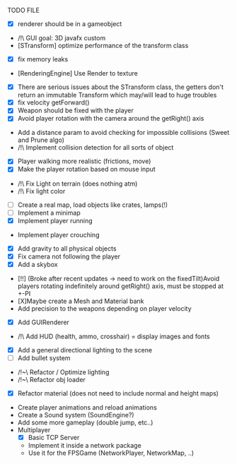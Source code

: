 TODO FILE 

- [X] renderer should be in a gameobject
- /!\ GUI goal: 3D javafx custom
- [STransform] optimize performance of the transform class
- [X] fix memory leaks
- [RenderingEngine] Use Render to texture
- [X] There are serious issues about the STransform class, the getters don't return an immutable Transform which may/will lead to huge troubles
- [X] fix velocity getForward()
- [X] Weapon should be fixed with the player
- [X] Avoid player rotation with the camera around the getRight() axis
- Add a distance param to avoid checking for impossible collisions (Sweet and Prune algo)
- /!\ Implement collision detection for all sorts of object
- [X] Player walking more realistic (frictions, move)
- [X] Make the player rotation based on mouse input
- /!\ Fix Light on terrain (does nothing atm)
- /!\ Fix light color
- [ ] Create a real map, load objects like crates, lamps(!)
- [ ] Implement a minimap
- [X] Implement player running
- Implement player crouching
- [X] Add gravity to all physical objects
- [X] Fix camera not following the player
- [X] Add a skybox
- [!!] (Broke after recent updates -> need to work on the fixedTilt)Avoid players rotating indefinitely around getRight() axis, must be stopped at +-PI
- [X]Maybe create a Mesh and Material bank
- Add precision to the weapons depending on player velocity
- [X] Add GUIRenderer
- /!\ Add HUD (health, ammo, crosshair) = display images and fonts
- [X] Add a general directional lighting to the scene
- [ ] Add bullet system
- /!~\ Refactor / Optimize lighting
- /!~\ Refactor obj loader
- [X] Refactor material (does not need to include normal and height maps)
- Create player animations and reload animations
- Create a Sound system (SoundEngine?)
- Add some more gameplay (double jump, etc..)
- Multiplayer
    - [X] Basic TCP Server
    - Implement it inside a network package
    - Use it for the FPSGame (NetworkPlayer, NetworkMap, ..)
